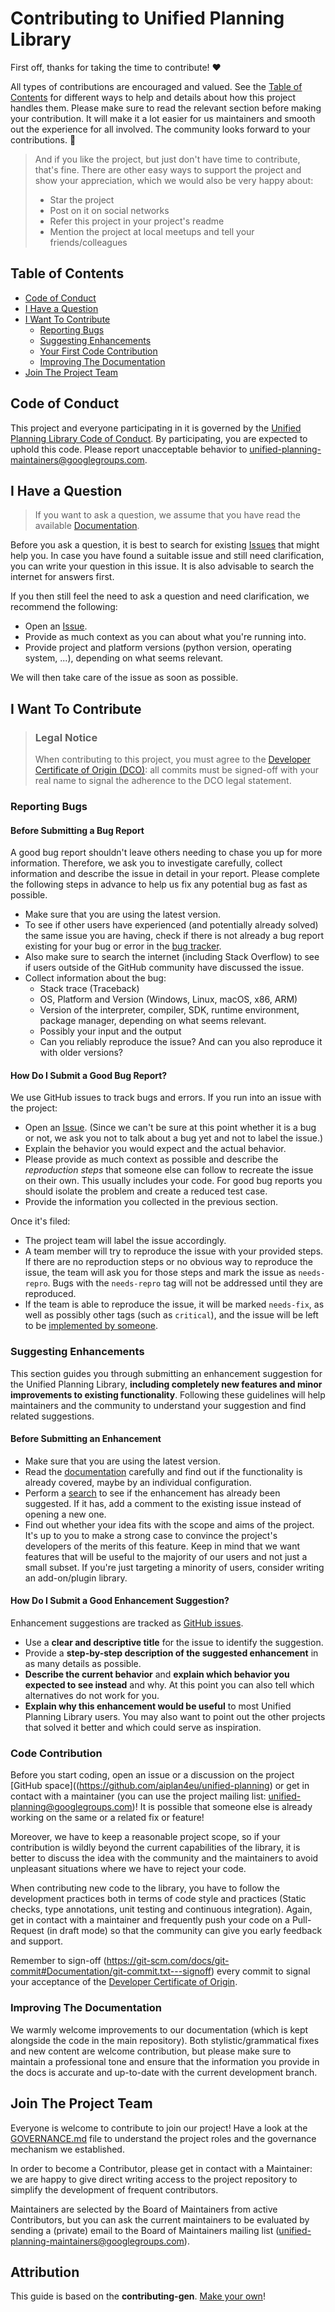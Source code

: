 <!-- omit in toc -->
# Contributing to Unified Planning Library

First off, thanks for taking the time to contribute! ❤️

All types of contributions are encouraged and valued. See the [Table of Contents](#table-of-contents) for different ways to help and details about how this project handles them. Please make sure to read the relevant section before making your contribution. It will make it a lot easier for us maintainers and smooth out the experience for all involved. The community looks forward to your contributions. 🎉

> And if you like the project, but just don't have time to contribute, that's fine. There are other easy ways to support the project and show your appreciation, which we would also be very happy about:
> - Star the project
> - Post on it on social networks
> - Refer this project in your project's readme
> - Mention the project at local meetups and tell your friends/colleagues

<!-- omit in toc -->
## Table of Contents

- [Code of Conduct](#code-of-conduct)
- [I Have a Question](#i-have-a-question)
- [I Want To Contribute](#i-want-to-contribute)
  - [Reporting Bugs](#reporting-bugs)
  - [Suggesting Enhancements](#suggesting-enhancements)
  - [Your First Code Contribution](#your-first-code-contribution)
  - [Improving The Documentation](#improving-the-documentation)
- [Join The Project Team](#join-the-project-team)


## Code of Conduct

This project and everyone participating in it is governed by the
[Unified Planning Library Code of Conduct](https://github.com/aiplan4eu/unified-planningblob/master/CODE_OF_CONDUCT.md).
By participating, you are expected to uphold this code. Please report unacceptable behavior
to <unified-planning-maintainers@googlegroups.com>.


## I Have a Question

> If you want to ask a question, we assume that you have read the available [Documentation](https://unified-planning.readthedocs.io/en/latest/).

Before you ask a question, it is best to search for existing [Issues](https://github.com/aiplan4eu/unified-planning/issues) that might help you. In case you have found a suitable issue and still need clarification, you can write your question in this issue. It is also advisable to search the internet for answers first.

If you then still feel the need to ask a question and need clarification, we recommend the following:

- Open an [Issue](https://github.com/aiplan4eu/unified-planning/issues/new).
- Provide as much context as you can about what you're running into.
- Provide project and platform versions (python version, operating system, ...), depending on what seems relevant.

We will then take care of the issue as soon as possible.

## I Want To Contribute

> ### Legal Notice <!-- omit in toc -->
> When contributing to this project, you must agree to the [Developer Certificate of Origin (DCO)](DCO.txt): all commits must be signed-off with your real name to signal the adherence to the DCO legal statement.

### Reporting Bugs

<!-- omit in toc -->
#### Before Submitting a Bug Report

A good bug report shouldn't leave others needing to chase you up for more information. Therefore, we ask you to investigate carefully, collect information and describe the issue in detail in your report. Please complete the following steps in advance to help us fix any potential bug as fast as possible.

- Make sure that you are using the latest version.
- To see if other users have experienced (and potentially already solved) the same issue you are having, check if there is not already a bug report existing for your bug or error in the [bug tracker](https://github.com/aiplan4eu/unified-planningissues?q=label%3Abug).
- Also make sure to search the internet (including Stack Overflow) to see if users outside of the GitHub community have discussed the issue.
- Collect information about the bug:
  - Stack trace (Traceback)
  - OS, Platform and Version (Windows, Linux, macOS, x86, ARM)
  - Version of the interpreter, compiler, SDK, runtime environment, package manager, depending on what seems relevant.
  - Possibly your input and the output
  - Can you reliably reproduce the issue? And can you also reproduce it with older versions?

<!-- omit in toc -->
#### How Do I Submit a Good Bug Report?

We use GitHub issues to track bugs and errors. If you run into an issue with the project:

- Open an [Issue](https://github.com/aiplan4eu/unified-planning/issues/new). (Since we can't be sure at this point whether it is a bug or not, we ask you not to talk about a bug yet and not to label the issue.)
- Explain the behavior you would expect and the actual behavior.
- Please provide as much context as possible and describe the *reproduction steps* that someone else can follow to recreate the issue on their own. This usually includes your code. For good bug reports you should isolate the problem and create a reduced test case.
- Provide the information you collected in the previous section.

Once it's filed:

- The project team will label the issue accordingly.
- A team member will try to reproduce the issue with your provided steps. If there are no reproduction steps or no obvious way to reproduce the issue, the team will ask you for those steps and mark the issue as `needs-repro`. Bugs with the `needs-repro` tag will not be addressed until they are reproduced.
- If the team is able to reproduce the issue, it will be marked `needs-fix`, as well as possibly other tags (such as `critical`), and the issue will be left to be [implemented by someone](#your-first-code-contribution).


### Suggesting Enhancements

This section guides you through submitting an enhancement suggestion for the Unified Planning Library, **including completely new features and minor improvements to existing functionality**. Following these guidelines will help maintainers and the community to understand your suggestion and find related suggestions.

<!-- omit in toc -->
#### Before Submitting an Enhancement

- Make sure that you are using the latest version.
- Read the [documentation](https://unified-planning.readthedocs.io/en/latest/) carefully and find out if the functionality is already covered, maybe by an individual configuration.
- Perform a [search](https://github.com/aiplan4eu/unified-planning/issues) to see if the enhancement has already been suggested. If it has, add a comment to the existing issue instead of opening a new one.
- Find out whether your idea fits with the scope and aims of the project. It's up to you to make a strong case to convince the project's developers of the merits of this feature. Keep in mind that we want features that will be useful to the majority of our users and not just a small subset. If you're just targeting a minority of users, consider writing an add-on/plugin library.

<!-- omit in toc -->
#### How Do I Submit a Good Enhancement Suggestion?

Enhancement suggestions are tracked as [GitHub issues](https://github.com/aiplan4eu/unified-planning/issues).

- Use a **clear and descriptive title** for the issue to identify the suggestion.
- Provide a **step-by-step description of the suggested enhancement** in as many details as possible.
- **Describe the current behavior** and **explain which behavior you expected to see instead** and why. At this point you can also tell which alternatives do not work for you.
- **Explain why this enhancement would be useful** to most Unified Planning Library users. You may also want to point out the other projects that solved it better and which could serve as inspiration.


### Code Contribution

Before you start coding, open an issue or a discussion on the project [GitHub space]((https://github.com/aiplan4eu/unified-planning) or get in contact with a maintainer (you can use the project mailing list: unified-planning@googlegroups.com)! It is possible that someone else is already working on the same or a related fix or feature!

Moreover, we have to keep a reasonable project scope, so if your contribution is wildly beyond the current capabilities of the library, it is better to discuss the idea with the community and the maintainers to avoid unpleasant situations where we have to reject your code.

When contributing new code to the library, you have to follow the development practices both in terms of code style and practices (Static checks, type annotations, unit testing and continuous integration). Again, get in contact with a maintainer and frequently push your code on a Pull-Request (in draft mode) so that the community can give you early feedback and support.

Remember to sign-off (https://git-scm.com/docs/git-commit#Documentation/git-commit.txt---signoff) every commit to signal your acceptance of the [Developer Certificate of Origin](/DCO.txt).


### Improving The Documentation

We warmly welcome improvements to our documentation (which is kept alongside the code in the main repository). Both stylistic/grammatical fixes and new content are welcome contribution, but please make sure to maintain a professional tone and ensure that the information you provide in the docs is accurate and up-to-date with the current development branch.


## Join The Project Team

Everyone is welcome to contribute to join our project! Have a look at the [GOVERNANCE.md](/GOVERNANCE.md) file to understand the project roles and the governance mechanism we established.

In order to become a Contributor, please get in contact with a Maintainer: we are happy to give direct writing access to the project repository to simplify the development of frequent contributors.

Maintainers are selected by the Board of Maintainers from active Contributors, but you can ask the current maintainers to be evaluated by sending a (private) email to the Board of Maintainers mailing list (unified-planning-maintainers@googlegroups.com).

<!-- omit in toc -->
## Attribution
This guide is based on the **contributing-gen**. [Make your own](https://github.com/bttger/contributing-gen)!
